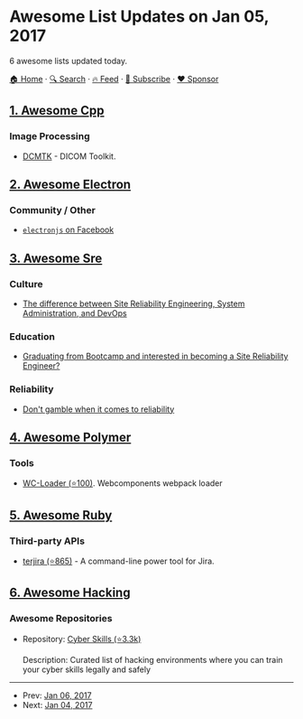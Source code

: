 # Awesome List Updates on Jan 05, 2017

6 awesome lists updated today.

[🏠 Home](/README.md) · [🔍 Search](https://www.trackawesomelist.com/search/) · [🔥 Feed](https://www.trackawesomelist.com/rss.xml) · [📮 Subscribe](https://trackawesomelist.us17.list-manage.com/subscribe?u=d2f0117aa829c83a63ec63c2f&id=36a103854c) · [❤️  Sponsor](https://github.com/sponsors/theowenyoung)



## [1. Awesome Cpp](/content/fffaraz/awesome-cpp/README.md)

### Image Processing

*   [DCMTK](http://dicom.offis.de/dcmtk.php.en) - DICOM Toolkit.

## [2. Awesome Electron](/content/sindresorhus/awesome-electron/README.md)

### Community / Other

*   [`electronjs` on Facebook](https://www.facebook.com/groups/electronjs/)

## [3. Awesome Sre](/content/dastergon/awesome-sre/README.md)

### Culture

*   [The difference between Site Reliability Engineering, System Administration, and DevOps](https://standalone-sysadmin.com/the-difference-between-site-reliability-engineering-system-administration-and-devops-d05031495499)

### Education

*   [Graduating from Bootcamp and interested in becoming a Site Reliability Engineer?](https://medium.com/@tammybutow/graduating-from-bootcamp-and-interested-in-becoming-a-site-reliability-engineer-b69a38ce858b)

### Reliability

*   [Don't gamble when it comes to reliability](https://www.oreilly.com/ideas/dont-gamble-when-it-comes-to-reliability)

## [4. Awesome Polymer](/content/Granze/awesome-polymer/README.md)

### Tools

*   [WC-Loader (⭐100)](https://github.com/aruntk/wc-loader). Webcomponents webpack loader

## [5. Awesome Ruby](/content/markets/awesome-ruby/README.md)

### Third-party APIs

*   [terjira (⭐865)](https://github.com/keepcosmos/terjira) - A command-line power tool for Jira.

## [6. Awesome Hacking](/content/Hack-with-Github/Awesome-Hacking/README.md)

### Awesome Repositories

- Repository: [Cyber Skills (⭐3.3k)](https://github.com/joe-shenouda/awesome-cyber-skills)

  Description: Curated list of hacking environments where you can train your cyber skills legally and safely



---

- Prev: [Jan 06, 2017](/content/2017/01/06/README.md)
- Next: [Jan 04, 2017](/content/2017/01/04/README.md)